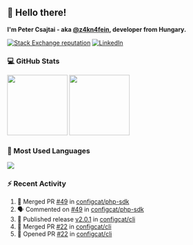 ## 👋 Hello there!

**I'm Peter Csajtai - aka [@z4kn4fein](https://github.com/z4kn4fein), developer from Hungary.**

[![Stack Exchange reputation](https://img.shields.io/stackexchange/stackoverflow/r/8700582?color=orange&label=reputation&logo=stackoverflow&style=for-the-badge)](https://stackoverflow.com/users/8700582)
[![LinkedIn](https://img.shields.io/badge/linkedin-%230077B5.svg?style=for-the-badge&logo=linkedin&logoColor=white)](https://www.linkedin.com/in/csajtai-p%C3%A9ter-45395341/)

### 💻 GitHub Stats

<div>
  <img height="140px" src="https://github-readme-stats-pcsajtai.vercel.app/api?username=z4kn4fein&show_icons=true&hide_border=true&count_private=true&custom_title=Stats&theme=dracula&line_height=24&hide_title=true">
  <img height="140px" src="https://streak-stats.demolab.com?user=z4kn4fein&theme=dracula&hide_border=true">
  
</div>

### :toolbox: Most Used Languages

<img src="https://github-readme-stats-pcsajtai.vercel.app/api/top-langs/?username=z4kn4fein&theme=dracula&hide_border=true&layout=compact&langs_count=8&hide_title=true">

### :zap: Recent Activity

<!--START_SECTION:activity-->
1. 🎉 Merged PR [#49](https://github.com/configcat/php-sdk/pull/49) in [configcat/php-sdk](https://github.com/configcat/php-sdk)
2. 🗣 Commented on [#49](https://github.com/configcat/php-sdk/pull/49#issuecomment-2107000339) in [configcat/php-sdk](https://github.com/configcat/php-sdk)
3. 🚀 Published release [v2.0.1](https://github.com/configcat/cli/releases/tag/v2.0.1) in [configcat/cli](https://github.com/configcat/cli)
4. 🎉 Merged PR [#22](https://github.com/configcat/cli/pull/22) in [configcat/cli](https://github.com/configcat/cli)
5. 💪 Opened PR [#22](https://github.com/configcat/cli/pull/22) in [configcat/cli](https://github.com/configcat/cli)
<!--END_SECTION:activity-->
